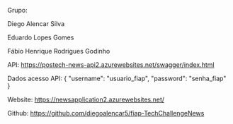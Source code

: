 Grupo:

Diego Alencar Silva

Eduardo Lopes Gomes

Fábio Henrique Rodrigues Godinho


API: https://postech-news-api2.azurewebsites.net/swagger/index.html

Dados acesso API: { "username": "usuario_fiap", "password": "senha_fiap" }

Website: https://newsapplication2.azurewebsites.net/

Github: https://github.com/diegoalencar5/fiap-TechChallengeNews
